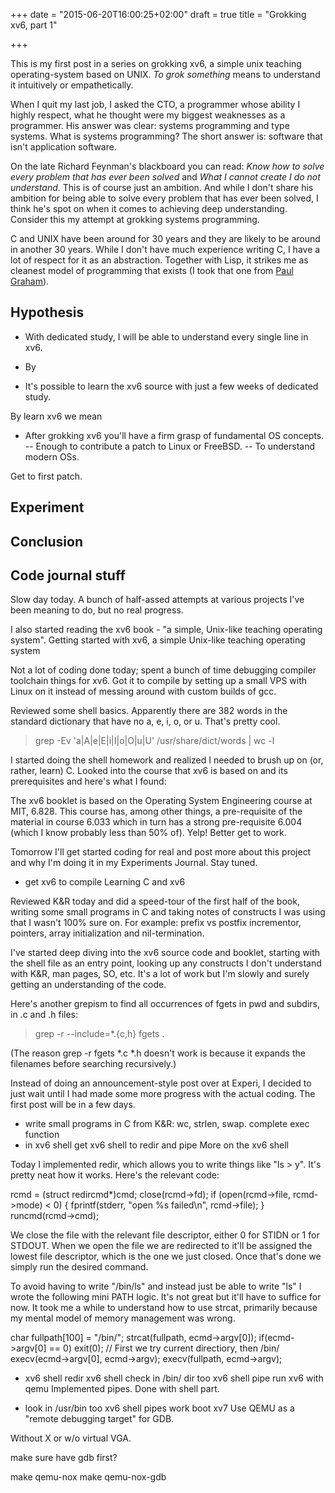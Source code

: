 +++
date = "2015-06-20T16:00:25+02:00"
draft = true
title = "Grokking xv6, part 1"

+++

This is my first post in a series on grokking xv6, a simple unix teaching
operating-system based on UNIX. *To grok something* means to understand it
intuitively or empathetically.

<!--more-->

When I quit my last job, I asked the CTO, a programmer whose ability I highly
respect, what he thought were my biggest weaknesses as a programmer. His answer
was clear: systems programming and type systems. What is systems programming?
The short answer is: software that isn't application software.

On the late Richard Feynman's blackboard you can read: *Know how to solve every
problem that has ever been solved* and *What I cannot create I do not
understand*.  This is of course just an ambition. And while I don't share his
ambition for being able to solve every problem that has ever been solved, I
think he's spot on when it comes to achieving deep understanding. Consider this
my attempt at grokking systems programming.

C and UNIX have been around for 30 years and they are likely to be around in
another 30 years. While I don't have much experience writing C, I have a lot of
respect for it as an abstraction. Together with Lisp, it strikes me as cleanest
model of programming that exists (I took that one from [Paul
Graham](http://www.paulgraham.com/rootsoflisp.html)).

## Hypothesis

- With dedicated study, I will be able to understand every single line in xv6.

- By 

- It's possible to learn the xv6 source with just a few weeks of dedicated
  study.

By learn xv6 we mean

- After grokking xv6 you'll have a firm grasp of fundamental OS concepts.
-- Enough to contribute a patch to Linux or FreeBSD.
-- To understand modern OSs.


Get to first patch.


## Experiment

## Conclusion









## Code journal stuff

Slow day today. A bunch of half-assed attempts at various projects I've been
meaning to do, but no real progress.

I also started reading the xv6 book - "a simple, Unix-like teaching operating
system".  Getting started with xv6, a simple Unix-like teaching operating system


Not a lot of coding done today; spent a bunch of time debugging compiler
toolchain things for xv6. Got it to compile by setting up a small VPS with Linux
on it instead of messing around with custom builds of gcc.

Reviewed some shell basics. Apparently there are 382 words in the standard
dictionary that have no a, e, i, o, or u. That's pretty cool.

> grep -Ev 'a|A|e|E|i|I|o|O|u|U' /usr/share/dict/words | wc -l

I started doing the shell homework and realized I needed to brush up on (or,
                                                                          rather,
                                                                          learn)
C. Looked into the course that xv6 is based on and its prerequisites and here's
what I found:

The xv6 booklet is based on the Operating System Engineering course at MIT,
6.828.  This course has, among other things, a pre-requisite of the material in
course 6.033 which in turn has a strong pre-requisite 6.004 (which I know
                                                                   probably less
                                                                   than 50% of).
Yelp! Better get to work.

Tomorrow I'll get started coding for real and post more about this project and
why I'm doing it in my Experiments Journal. Stay tuned.

* get xv6 to compile
Learning C and xv6


Reviewed K&R today and did a speed-tour of the first half of the book, writing
some small programs in C and taking notes of constructs I was using that I
wasn't 100% sure on. For example: prefix vs postfix incrementor, pointers, array
initialization and nil-termination.

I've started deep diving into the xv6 source code and booklet, starting with the
shell file as an entry point, looking up any constructs I don't understand with
K&R, man pages, SO, etc. It's a lot of work but I'm slowly and surely getting an
understanding of the code.

Here's another grepism to find all occurrences of fgets in pwd and subdirs, in
.c and .h files:

> grep -r --include=*.{c,h} fgets .

(The reason grep -r fgets *.c *.h doesn't work is because it expands the
     filenames before searching recursively.)

Instead of doing an announcement-style post over at Experi, I decided to just
wait until I had made some more progress with the actual coding. The first post
will be in a few days.

* write small programs in C from K&R: wc, strlen, swap.  complete exec function
* in xv6 shell
  get xv6 shell to redir and pipe More on the xv6 shell


Today I implemented redir, which allows you to write things like "ls > y". It's
pretty neat how it works. Here's the relevant code:

rcmd = (struct redircmd*)cmd; close(rcmd->fd); if (open(rcmd->file, rcmd->mode)
< 0) { fprintf(stderr, "open %s failed\n", rcmd->file); } runcmd(rcmd->cmd);

We close the file with the relevant file descriptor, either 0 for STIDN or 1 for
STDOUT. When we open the file we are redirected to it'll be assigned the lowest
file descriptor, which is the one we just closed. Once that's done we simply run
the desired command.

To avoid having to write "/bin/ls" and instead just be able to write "ls" I
wrote the following mini PATH logic. It's not great but it'll have to suffice
for now. It took me a while to understand how to use strcat, primarily because
my mental model of memory management was wrong.

char fullpath[100] = "/bin/"; strcat(fullpath, ecmd->argv[0]); if(ecmd->argv[0]
== 0) exit(0);
// First we try current directiory, then /bin/
execv(ecmd->argv[0], ecmd->argv); execv(fullpath, ecmd->argv);

* xv6 shell redir xv6 shell check in /bin/ dir too
  xv6 shell pipe run xv6 with qemu Implemented pipes. Done with shell part.

* look in /usr/bin too xv6 shell pipes work
  boot xv7 Use QEMU as a "remote debugging target" for GDB.

Without X or w/o virtual VGA.

make sure have gdb first?

make qemu-nox make qemu-nox-gdb
